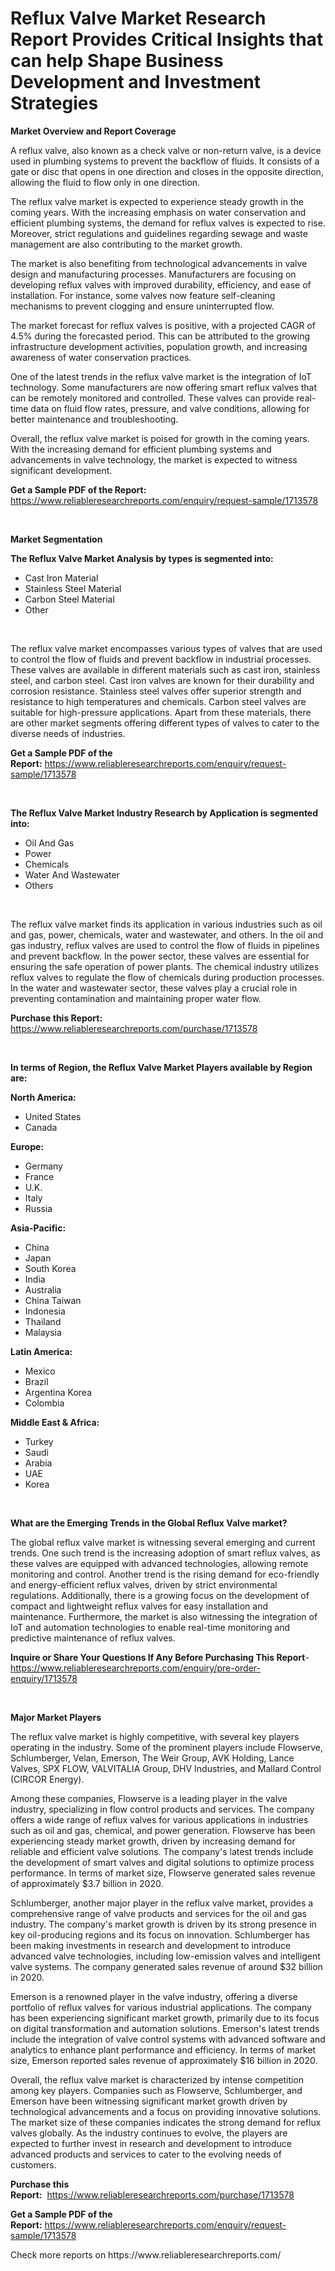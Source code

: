 <p><h1>Reflux Valve Market Research Report Provides Critical Insights that can help Shape Business Development and Investment Strategies</h1></p><p><strong>Market Overview and Report Coverage</strong></p>
<p><p>A reflux valve, also known as a check valve or non-return valve, is a device used in plumbing systems to prevent the backflow of fluids. It consists of a gate or disc that opens in one direction and closes in the opposite direction, allowing the fluid to flow only in one direction.</p><p>The reflux valve market is expected to experience steady growth in the coming years. With the increasing emphasis on water conservation and efficient plumbing systems, the demand for reflux valves is expected to rise. Moreover, strict regulations and guidelines regarding sewage and waste management are also contributing to the market growth.</p><p>The market is also benefiting from technological advancements in valve design and manufacturing processes. Manufacturers are focusing on developing reflux valves with improved durability, efficiency, and ease of installation. For instance, some valves now feature self-cleaning mechanisms to prevent clogging and ensure uninterrupted flow.</p><p>The market forecast for reflux valves is positive, with a projected CAGR of 4.5% during the forecasted period. This can be attributed to the growing infrastructure development activities, population growth, and increasing awareness of water conservation practices.</p><p>One of the latest trends in the reflux valve market is the integration of IoT technology. Some manufacturers are now offering smart reflux valves that can be remotely monitored and controlled. These valves can provide real-time data on fluid flow rates, pressure, and valve conditions, allowing for better maintenance and troubleshooting.</p><p>Overall, the reflux valve market is poised for growth in the coming years. With the increasing demand for efficient plumbing systems and advancements in valve technology, the market is expected to witness significant development.</p></p>
<p><strong>Get a Sample PDF of the Report:</strong> <a href="https://www.reliableresearchreports.com/enquiry/request-sample/1713578">https://www.reliableresearchreports.com/enquiry/request-sample/1713578</a></p>
<p>&nbsp;</p>
<p><strong>Market Segmentation</strong></p>
<p><strong>The Reflux Valve Market Analysis by types is segmented into:</strong></p>
<p><ul><li>Cast Iron Material</li><li>Stainless Steel Material</li><li>Carbon Steel Material</li><li>Other</li></ul></p>
<p>&nbsp;</p>
<p><p>The reflux valve market encompasses various types of valves that are used to control the flow of fluids and prevent backflow in industrial processes. These valves are available in different materials such as cast iron, stainless steel, and carbon steel. Cast iron valves are known for their durability and corrosion resistance. Stainless steel valves offer superior strength and resistance to high temperatures and chemicals. Carbon steel valves are suitable for high-pressure applications. Apart from these materials, there are other market segments offering different types of valves to cater to the diverse needs of industries.</p></p>
<p><strong>Get a Sample PDF of the Report:</strong>&nbsp;<a href="https://www.reliableresearchreports.com/enquiry/request-sample/1713578">https://www.reliableresearchreports.com/enquiry/request-sample/1713578</a></p>
<p>&nbsp;</p>
<p><strong>The Reflux Valve Market Industry Research by Application is segmented into:</strong></p>
<p><ul><li>Oil And Gas</li><li>Power</li><li>Chemicals</li><li>Water And Wastewater</li><li>Others</li></ul></p>
<p>&nbsp;</p>
<p><p>The reflux valve market finds its application in various industries such as oil and gas, power, chemicals, water and wastewater, and others. In the oil and gas industry, reflux valves are used to control the flow of fluids in pipelines and prevent backflow. In the power sector, these valves are essential for ensuring the safe operation of power plants. The chemical industry utilizes reflux valves to regulate the flow of chemicals during production processes. In the water and wastewater sector, these valves play a crucial role in preventing contamination and maintaining proper water flow.</p></p>
<p><strong>Purchase this Report:</strong>&nbsp; <a href="https://www.reliableresearchreports.com/purchase/1713578">https://www.reliableresearchreports.com/purchase/1713578</a></p>
<p>&nbsp;</p>
<p><strong>In terms of Region, the Reflux Valve Market Players available by Region are:</strong></p>
<p>
    <p> <strong> North America: </strong>
        <ul>
            <li>United States</li>
            <li>Canada</li>
        </ul>
        </p> 
    <p> <strong> Europe: </strong>
        <ul>
            <li>Germany</li>
            <li>France</li>
            <li>U.K.</li>
            <li>Italy</li>
            <li>Russia</li>
        </ul>
        </p> 
    <p> <strong> Asia-Pacific: </strong>
        <ul>
            <li>China</li>
            <li>Japan</li>
            <li>South Korea</li>
            <li>India</li>
            <li>Australia</li>
            <li>China Taiwan</li>
            <li>Indonesia</li>
            <li>Thailand</li>
            <li>Malaysia</li>
        </ul>
        </p> 
    <p> <strong> Latin America: </strong>
        <ul>
            <li>Mexico</li>
            <li>Brazil</li>
            <li>Argentina Korea</li>
            <li>Colombia</li>
        </ul>
        </p> 
    <p> <strong> Middle East & Africa: </strong>
        <ul>
            <li>Turkey</li>
            <li>Saudi</li>
            <li>Arabia</li>
            <li>UAE</li>
            <li>Korea</li>
        </ul>
    </p>
    </p>
<p>&nbsp;</p>
<p><strong>What are the Emerging Trends in the Global Reflux Valve market?</strong></p>
<p><p>The global reflux valve market is witnessing several emerging and current trends. One such trend is the increasing adoption of smart reflux valves, as these valves are equipped with advanced technologies, allowing remote monitoring and control. Another trend is the rising demand for eco-friendly and energy-efficient reflux valves, driven by strict environmental regulations. Additionally, there is a growing focus on the development of compact and lightweight reflux valves for easy installation and maintenance. Furthermore, the market is also witnessing the integration of IoT and automation technologies to enable real-time monitoring and predictive maintenance of reflux valves.</p></p>
<p><strong>Inquire or Share Your Questions If Any Before Purchasing This Report</strong>- <a href="https://www.reliableresearchreports.com/enquiry/pre-order-enquiry/1713578">https://www.reliableresearchreports.com/enquiry/pre-order-enquiry/1713578</a></p>
<p>&nbsp;</p>
<p><strong>Major Market Players</strong></p>
<p><p>The reflux valve market is highly competitive, with several key players operating in the industry. Some of the prominent players include Flowserve, Schlumberger, Velan, Emerson, The Weir Group, AVK Holding, Lance Valves, SPX FLOW, VALVITALIA Group, DHV Industries, and Mallard Control (CIRCOR Energy). </p><p>Among these companies, Flowserve is a leading player in the valve industry, specializing in flow control products and services. The company offers a wide range of reflux valves for various applications in industries such as oil and gas, chemical, and power generation. Flowserve has been experiencing steady market growth, driven by increasing demand for reliable and efficient valve solutions. The company's latest trends include the development of smart valves and digital solutions to optimize process performance. In terms of market size, Flowserve generated sales revenue of approximately $3.7 billion in 2020.</p><p>Schlumberger, another major player in the reflux valve market, provides a comprehensive range of valve products and services for the oil and gas industry. The company's market growth is driven by its strong presence in key oil-producing regions and its focus on innovation. Schlumberger has been making investments in research and development to introduce advanced valve technologies, including low-emission valves and intelligent valve systems. The company generated sales revenue of around $32 billion in 2020.</p><p>Emerson is a renowned player in the valve industry, offering a diverse portfolio of reflux valves for various industrial applications. The company has been experiencing significant market growth, primarily due to its focus on digital transformation and automation solutions. Emerson's latest trends include the integration of valve control systems with advanced software and analytics to enhance plant performance and efficiency. In terms of market size, Emerson reported sales revenue of approximately $16 billion in 2020.</p><p>Overall, the reflux valve market is characterized by intense competition among key players. Companies such as Flowserve, Schlumberger, and Emerson have been witnessing significant market growth driven by technological advancements and a focus on providing innovative solutions. The market size of these companies indicates the strong demand for reflux valves globally. As the industry continues to evolve, the players are expected to further invest in research and development to introduce advanced products and services to cater to the evolving needs of customers.</p></p>
<p><strong>Purchase this Report:</strong>&nbsp;&nbsp;<a href="https://www.reliableresearchreports.com/purchase/1713578">https://www.reliableresearchreports.com/purchase/1713578</a></p>
<p></p>
<p><strong>Get a Sample PDF of the Report:</strong>&nbsp;<a href="https://www.reliableresearchreports.com/enquiry/request-sample/1713578">https://www.reliableresearchreports.com/enquiry/request-sample/1713578</a></p>
<p>Check more reports on https://www.reliableresearchreports.com/</p>